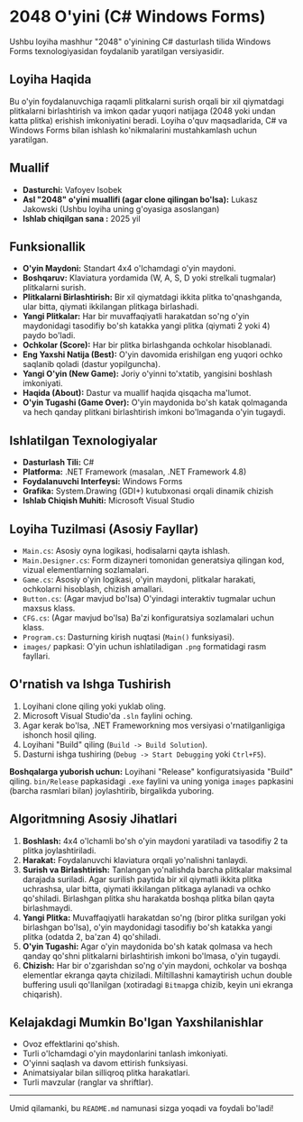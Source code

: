 # 2048 O'yini (C# Windows Forms)

Ushbu loyiha mashhur "2048" o'yinining C# dasturlash tilida Windows Forms texnologiyasidan foydalanib yaratilgan versiyasidir.

## Loyiha Haqida

Bu o'yin foydalanuvchiga raqamli plitkalarni surish orqali bir xil qiymatdagi plitkalarni birlashtirish va imkon qadar yuqori natijaga (2048 yoki undan katta plitka) erishish imkoniyatini beradi. Loyiha o'quv maqsadlarida, C# va Windows Forms bilan ishlash ko'nikmalarini mustahkamlash uchun yaratilgan.

## Muallif

*   **Dasturchi:** Vafoyev Isobek 
*   **Asl "2048" o'yini muallifi (agar clone qilingan bo'lsa):** Lukasz Jakowski (Ushbu loyiha uning g'oyasiga asoslangan)
*   **Ishlab chiqilgan sana :** 2025 yil

## Funksionallik

*   **O'yin Maydoni:** Standart 4x4 o'lchamdagi o'yin maydoni.
*   **Boshqaruv:** Klaviatura yordamida (W, A, S, D yoki strelkali tugmalar) plitkalarni surish.
*   **Plitkalarni Birlashtirish:** Bir xil qiymatdagi ikkita plitka to'qnashganda, ular bitta, qiymati ikkilangan plitkaga birlashadi.
*   **Yangi Plitkalar:** Har bir muvaffaqiyatli harakatdan so'ng o'yin maydonidagi tasodifiy bo'sh katakka yangi plitka (qiymati 2 yoki 4) paydo bo'ladi.
*   **Ochkolar (Score):** Har bir plitka birlashganda ochkolar hisoblanadi.
*   **Eng Yaxshi Natija (Best):** O'yin davomida erishilgan eng yuqori ochko saqlanib qoladi (dastur yopilguncha).
*   **Yangi O'yin (New Game):** Joriy o'yinni to'xtatib, yangisini boshlash imkoniyati.
*   **Haqida (About):** Dastur va muallif haqida qisqacha ma'lumot.
*   **O'yin Tugashi (Game Over):** O'yin maydonida bo'sh katak qolmaganda va hech qanday plitkani birlashtirish imkoni bo'lmaganda o'yin tugaydi.

## Ishlatilgan Texnologiyalar

*   **Dasturlash Tili:** C#
*   **Platforma:** .NET Framework (masalan, .NET Framework 4.8)
*   **Foydalanuvchi Interfeysi:** Windows Forms
*   **Grafika:** System.Drawing (GDI+) kutubxonasi orqali dinamik chizish
*   **Ishlab Chiqish Muhiti:** Microsoft Visual Studio

## Loyiha Tuzilmasi (Asosiy Fayllar)

*   `Main.cs`: Asosiy oyna logikasi, hodisalarni qayta ishlash.
*   `Main.Designer.cs`: Form dizayneri tomonidan generatsiya qilingan kod, vizual elementlarning sozlamalari.
*   `Game.cs`: Asosiy o'yin logikasi, o'yin maydoni, plitkalar harakati, ochkolarni hisoblash, chizish amallari.
*   `Button.cs`: (Agar mavjud bo'lsa) O'yindagi interaktiv tugmalar uchun maxsus klass.
*   `CFG.cs`: (Agar mavjud bo'lsa) Ba'zi konfiguratsiya sozlamalari uchun klass.
*   `Program.cs`: Dasturning kirish nuqtasi (`Main()` funksiyasi).
*   `images/` papkasi: O'yin uchun ishlatiladigan `.png` formatidagi rasm fayllari.

## O'rnatish va Ishga Tushirish

1.  Loyihani clone qiling yoki yuklab oling.
2.  Microsoft Visual Studio'da `.sln` faylini oching.
3.  Agar kerak bo'lsa, .NET Frameworkning mos versiyasi o'rnatilganligiga ishonch hosil qiling.
4.  Loyihani "Build" qiling (`Build -> Build Solution`).
5.  Dasturni ishga tushiring (`Debug -> Start Debugging` yoki `Ctrl+F5`).

**Boshqalarga yuborish uchun:**
Loyihani "Release" konfiguratsiyasida "Build" qiling. `bin/Release` papkasidagi `.exe` faylini va uning yoniga `images` papkasini (barcha rasmlari bilan) joylashtirib, birgalikda yuboring.

## Algoritmning Asosiy Jihatlari

1.  **Boshlash:** 4x4 o'lchamli bo'sh o'yin maydoni yaratiladi va tasodifiy 2 ta plitka joylashtiriladi.
2.  **Harakat:** Foydalanuvchi klaviatura orqali yo'nalishni tanlaydi.
3.  **Surish va Birlashtirish:** Tanlangan yo'nalishda barcha plitkalar maksimal darajada suriladi. Agar surilish paytida bir xil qiymatli ikkita plitka uchrashsa, ular bitta, qiymati ikkilangan plitkaga aylanadi va ochko qo'shiladi. Birlashgan plitka shu harakatda boshqa plitka bilan qayta birlashmaydi.
4.  **Yangi Plitka:** Muvaffaqiyatli harakatdan so'ng (biror plitka surilgan yoki birlashgan bo'lsa), o'yin maydonidagi tasodifiy bo'sh katakka yangi plitka (odatda 2, ba'zan 4) qo'shiladi.
5.  **O'yin Tugashi:** Agar o'yin maydonida bo'sh katak qolmasa va hech qanday qo'shni plitkalarni birlashtirish imkoni bo'lmasa, o'yin tugaydi.
6.  **Chizish:** Har bir o'zgarishdan so'ng o'yin maydoni, ochkolar va boshqa elementlar ekranga qayta chiziladi. Miltillashni kamaytirish uchun double buffering usuli qo'llanilgan (xotiradagi `Bitmap`ga chizib, keyin uni ekranga chiqarish).

## Kelajakdagi Mumkin Bo'lgan Yaxshilanishlar

*   Ovoz effektlarini qo'shish.
*   Turli o'lchamdagi o'yin maydonlarini tanlash imkoniyati.
*   O'yinni saqlash va davom ettirish funksiyasi.
*   Animatsiyalar bilan silliqroq plitka harakatlari.
*   Turli mavzular (ranglar va shriftlar).

---

Umid qilamanki, bu `README.md` namunasi sizga yoqadi va foydali bo'ladi!
